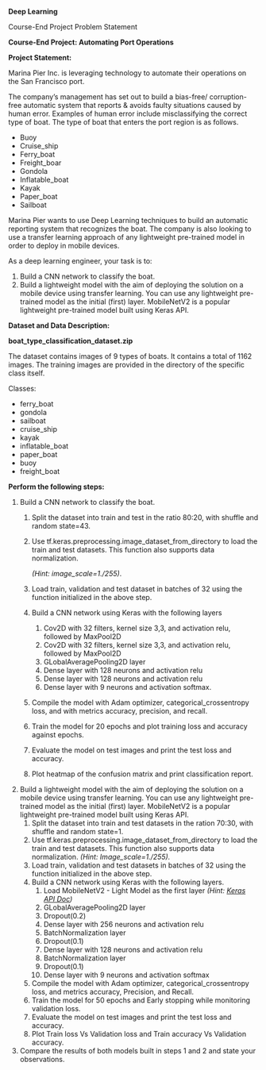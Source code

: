 

<a name="_gjdgxs"></a><a name="_30j0zll"></a>**Deep Learning**

Course-End Project Problem Statement














<a name="_1fob9te"></a>**Course-End Project: Automating Port Operations**

**Project Statement:**

Marina Pier Inc. is leveraging technology to automate their operations on the San Francisco port.

The company’s management has set out to build a bias-free/ corruption-free automatic system that reports & avoids faulty situations caused by human error. Examples of human error include misclassifying the correct type of boat. The type of boat that enters the port region is as follows.

- Buoy
- Cruise\_ship
- Ferry\_boat
- Freight\_boar
- Gondola
- Inflatable\_boat
- Kayak
- Paper\_boat
- Sailboat

Marina Pier wants to use Deep Learning techniques to build an automatic reporting system that recognizes the boat. The company is also looking to use a transfer learning approach of any lightweight pre-trained model in order to deploy in mobile devices.

As a deep learning engineer, your task is to:

1. Build a CNN network to classify the boat.
1. Build a lightweight model with the aim of deploying the solution on a mobile device using transfer learning. You can use any lightweight pre-trained model as the initial (first) layer. MobileNetV2 is a popular lightweight pre-trained model built using Keras API. 

**Dataset and Data Description:** 

**boat\_type\_classification\_dataset.zip**

The dataset contains images of 9 types of boats. It contains a total of 1162 images. The training images are provided in the directory of the specific class itself. 

Classes:

- ferry\_boat
- gondola
- sailboat
- cruise\_ship
- kayak
- inflatable\_boat
- paper\_boat
- buoy
- freight\_boat

**Perform the following steps:**

1. Build a CNN network to classify the boat.
   1. Split the dataset into train and test in the ratio 80:20, with shuffle and random state=43. 
   1. Use tf.keras.preprocessing.image\_dataset\_from\_directory to load the train and test datasets. This function also supports data normalization.

      *(Hint: image\_scale=1./255)*.

   1. Load train, validation and test dataset in batches of 32 using the function initialized in the above step. 
   1. Build a CNN network using Keras with the following layers
      1. Cov2D with 32 filters, kernel size 3,3, and activation relu, followed by MaxPool2D
      1. Cov2D with 32 filters, kernel size 3,3, and activation relu, followed by MaxPool2D
      1. GLobalAveragePooling2D layer
      1. Dense layer with 128 neurons and activation relu
      1. Dense layer with 128 neurons and activation relu
      1. Dense layer with 9 neurons and activation softmax.
   1. Compile the model with Adam optimizer, categorical\_crossentropy loss, and with metrics accuracy, precision, and recall.
   1. Train the model for 20 epochs and plot training loss and accuracy against epochs.
   1. Evaluate the model on test images and print the test loss and accuracy.
   1. Plot heatmap of the confusion matrix and print classification report.
1. Build a lightweight model with the aim of deploying the solution on a mobile device using transfer learning. You can use any lightweight pre-trained model as the initial (first) layer. MobileNetV2 is a popular lightweight pre-trained model built using Keras API. 
   1. Split the dataset into train and test datasets in the ration 70:30, with shuffle and random state=1.
   1. Use tf.keras.preprocessing.image\_dataset\_from\_directory to load the train and test datasets. This function also supports data normalization.
      *(Hint: Image\_scale=1./255).*
   1. Load train, validation and test datasets in batches of 32 using the function initialized in the above step.
   1. Build a CNN network using Keras with the following layers. 
      1. Load MobileNetV2 - Light Model as the first layer 
         *(Hint: [Keras API Doc](https://keras.io/api/applications/mobilenet/))*
      1. GLobalAveragePooling2D layer
      1. Dropout(0.2)
      1. Dense layer with 256 neurons and activation relu
      1. BatchNormalization layer
      1. Dropout(0.1)
      1. Dense layer with 128 neurons and activation relu
      1. BatchNormalization layer
      1. Dropout(0.1)
      1. Dense layer with 9 neurons and activation softmax
   1. Compile the model with Adam optimizer, categorical\_crossentropy loss, and metrics accuracy, Precision, and Recall.
   1. Train the model for 50 epochs and Early stopping while monitoring validation loss.
   1. Evaluate the model on test images and print the test loss and accuracy.
   1. Plot Train loss Vs Validation loss and Train accuracy Vs Validation accuracy.
1. Compare the results of both models built in steps 1 and 2 and state your observations.
